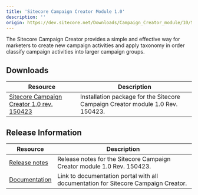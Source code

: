 ```yaml
---
title: 'Sitecore Campaign Creator Module 1.0'
description: ''
origin: https://dev.sitecore.net/Downloads/Campaign_Creator_module/10/Sitecore_Campaign_Creator_module.aspx
---
```


The Sitecore Campaign Creator provides a simple and effective way for marketers to create new campaign activities and apply taxonomy in order classify campaign activities into larger campaign groups.

## Downloads

| Resource                                                                                                                                                                                                                     | Description                                                                    |
| ---------------------------------------------------------------------------------------------------------------------------------------------------------------------------------------------------------------------------- | ------------------------------------------------------------------------------ |
| [Sitecore Campaign Creator 1.0 rev. 150423](https://scdp.blob.core.windows.net/downloads/Campaign%20Creator%20module/10/Sitecore%20Campaign%20Creator%20module/Secure/Sitecore%20Campaign%20Manager%2010%20rev%20150423.zip) | Installation package for the Sitecore Campaign Creator module 1.0 Rev. 150423. |

## Release Information

| Resource                                                                                                                             | Description                                                                        |
| ------------------------------------------------------------------------------------------------------------------------------------ | ---------------------------------------------------------------------------------- |
| [Release notes](/downloads/Campaign_Creator_module/10/Sitecore_Campaign_Creator_module/Release_Notes)                                | Release notes for the Sitecore Campaign Creator module 1.0 Rev. 150423.            |
| [Documentation](https://doc.sitecore.net/products/sitecore%20experience%20platform/campaigns/configuring%20the%20campaign%20creator) | Link to documentation portal with all documentation for Sitecore Campaign Creator. |

